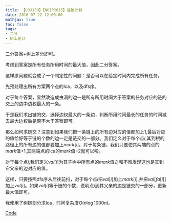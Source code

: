 ```yaml
---
title: 【UOJ150】【NOIP2015】运输计划
date: 2016-07-22 12:00:00
mathjax: true
toc: false
tags:
- 二分
- 树上差分
---
```


二分答案+树上差分即可。

<!-- more -->

考虑到答案是所有任务所用时间的最大值，因此二分答案。

这样原问题就变成了一个判定性的问题：是否可以在给定时间内完成所有任务。

先预处理出所有方案两个点的lca，以及dfs序。

对于每个答案，显然改造成虫洞的边一是所有所用时间大于答案的任务对应的链的交上的边中边权最大的一条。

于是我们求出链的交，选择边权最大的一条边，判断所用时间最长的任务的时间减去最大边权后是否不大于答案即可。

那么如何求链交？注意到如果我们把一条链上的所有边对应的值都加上$1$,最后对应的值恰好等于链的个数的边一定是链交的一部分。我们定义对于每个点$i$,其到根的路径上的所有边的值都要加上$mark[i]$。对于每条链，我们只要使其两端的点的$mark$值$+1$,其两端点的lca的$mark$值$-2$就可以啦。

对于每个点$i$,我们定义$val[i]$为其子树中所有点的$mark$值之和不难发现这也是其到它父亲的边对应的值。

这样，只要按照dfs序从后往前扫，对于每个点$i$把$val[i]$加上$mark[i]$,并把$val[fa[i]]$加上$val[i]$。如果$val[i]$等于链的个数，说明点$i$到其父亲的边是链交的一部分，更新最大值即可。

我使用了树链剖分求lca，时间复杂度$O(n\log{1000n})$。

[Code](https://github.com/q234rty/OJ-Codes/blob/master/UOJ/150.cpp)









